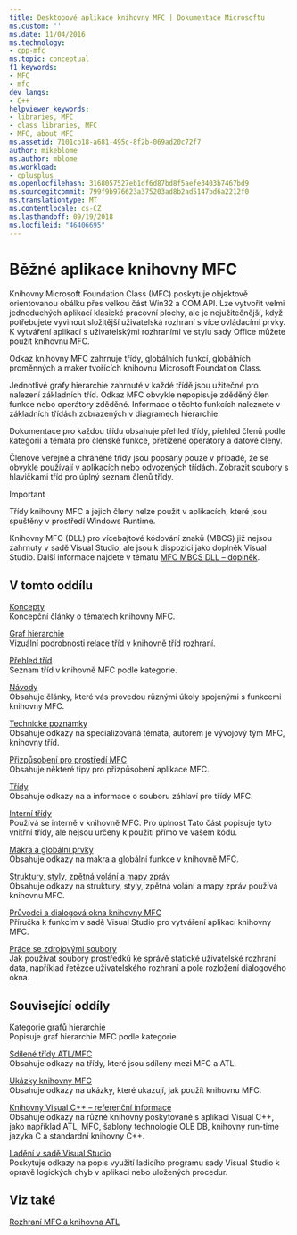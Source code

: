 ```yaml
---
title: Desktopové aplikace knihovny MFC | Dokumentace Microsoftu
ms.custom: ''
ms.date: 11/04/2016
ms.technology:
- cpp-mfc
ms.topic: conceptual
f1_keywords:
- MFC
- mfc
dev_langs:
- C++
helpviewer_keywords:
- libraries, MFC
- class libraries, MFC
- MFC, about MFC
ms.assetid: 7101cb18-a681-495c-8f2b-069ad20c72f7
author: mikeblome
ms.author: mblome
ms.workload:
- cplusplus
ms.openlocfilehash: 3168057527eb1df6d87bd8f5aefe3403b7467bd9
ms.sourcegitcommit: 799f9b976623a375203ad8b2ad5147bd6a2212f0
ms.translationtype: MT
ms.contentlocale: cs-CZ
ms.lasthandoff: 09/19/2018
ms.locfileid: "46406695"
---
```

# <a name="mfc-desktop-applications"></a>Běžné aplikace knihovny MFC

Knihovny Microsoft Foundation Class (MFC) poskytuje objektově orientovanou obálku přes velkou část Win32 a COM API. Lze vytvořit velmi jednoduchých aplikací klasické pracovní plochy, ale je nejužitečnější, když potřebujete vyvinout složitější uživatelská rozhraní s více ovládacími prvky. K vytváření aplikací s uživatelskými rozhraními ve stylu sady Office můžete použít knihovnu MFC.

Odkaz knihovny MFC zahrnuje třídy, globálních funkcí, globálních proměnných a maker tvořících knihovnu Microsoft Foundation Class.

Jednotlivé grafy hierarchie zahrnuté v každé třídě jsou užitečné pro nalezení základních tříd. Odkaz MFC obvykle nepopisuje zděděný člen funkce nebo operátory zděděné. Informace o těchto funkcích naleznete v základních třídách zobrazených v diagramech hierarchie.

Dokumentace pro každou třídu obsahuje přehled třídy, přehled členů podle kategorií a témata pro členské funkce, přetížené operátory a datové členy.

Členové veřejné a chráněné třídy jsou popsány pouze v případě, že se obvykle používají v aplikacích nebo odvozených třídách. Zobrazit soubory s hlavičkami tříd pro úplný seznam členů třídy.

> [!IMPORTANT]
>  Třídy knihovny MFC a jejich členy nelze použít v aplikacích, které jsou spuštěny v prostředí Windows Runtime.
>
>  Knihovny MFC (DLL) pro vícebajtové kódování znaků (MBCS) již nejsou zahrnuty v sadě Visual Studio, ale jsou k dispozici jako doplněk Visual Studio. Další informace najdete v tématu [MFC MBCS DLL – doplněk](mfc-mbcs-dll-add-on.md).

## <a name="in-this-section"></a>V tomto oddílu

[Koncepty](mfc-concepts.md)<br/>
Koncepční články o tématech knihovny MFC.

[Graf hierarchie](hierarchy-chart.md)<br/>
Vizuální podrobnosti relace tříd v knihovně tříd rozhraní.

[Přehled tříd](class-library-overview.md)<br/>
Seznam tříd v knihovně MFC podle kategorie.

[Návody](walkthroughs-mfc.md)<br/>
Obsahuje články, které vás provedou různými úkoly spojenými s funkcemi knihovny MFC.

[Technické poznámky](mfc-technical-notes.md)<br/>
Obsahuje odkazy na specializovaná témata, autorem je vývojový tým MFC, knihovny tříd.

[Přizpůsobení pro prostředí MFC](customization-for-mfc.md)<br/>
Obsahuje některé tipy pro přizpůsobení aplikace MFC.

[Třídy](reference/mfc-classes.md)<br/>
Obsahuje odkazy na a informace o souboru záhlaví pro třídy MFC.

[Interní třídy](reference/internal-classes.md)<br/>
Používá se interně v knihovně MFC. Pro úplnost Tato část popisuje tyto vnitřní třídy, ale nejsou určeny k použití přímo ve vašem kódu.

[Makra a globální prvky](reference/mfc-macros-and-globals.md)<br/>
Obsahuje odkazy na makra a globální funkce v knihovně MFC.

[Struktury, styly, zpětná volání a mapy zpráv](reference/structures-styles-callbacks-and-message-maps.md)<br/>
Obsahuje odkazy na struktury, styly, zpětná volání a mapy zpráv používá knihovnu MFC.

[Průvodci a dialogová okna knihovny MFC](reference/mfc-wizards-and-dialog-boxes.md)<br/>
Příručka k funkcím v sadě Visual Studio pro vytváření aplikací knihovny MFC.

[Práce se zdrojovými soubory](../windows/working-with-resource-files.md)<br/>
Jak používat soubory prostředků ke správě statické uživatelské rozhraní data, například řetězce uživatelského rozhraní a pole rozložení dialogového okna.

## <a name="related-sections"></a>Související oddíly

[Kategorie grafů hierarchie](hierarchy-chart-categories.md)<br/>
Popisuje graf hierarchie MFC podle kategorie.

[Sdílené třídy ATL/MFC](../atl-mfc-shared/atl-mfc-shared-classes.md)<br/>
Obsahuje odkazy na třídy, které jsou sdíleny mezi MFC a ATL.

[Ukázky knihovny MFC](../visual-cpp-samples.md)<br/>
Obsahuje odkazy na ukázky, které ukazují, jak použít knihovnu MFC.

[Knihovny Visual C++ – referenční informace](../standard-library/cpp-standard-library-reference.md)<br/>
Obsahuje odkazy na různé knihovny poskytované s aplikací Visual C++, jako například ATL, MFC, šablony technologie OLE DB, knihovny run-time jazyka C a standardní knihovny C++.

[Ladění v sadě Visual Studio](/visualstudio/debugger/debugging-in-visual-studio.md)<br/>
Poskytuje odkazy na popis využití ladicího programu sady Visual Studio k opravě logických chyb v aplikaci nebo uložených procedur.

## <a name="see-also"></a>Viz také

[Rozhraní MFC a knihovna ATL](mfc-and-atl.md)
